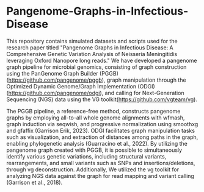# Pangenome-Graphs-in-Infectious-Disease
This repository contains simulated datasets and scripts used for the research paper titled "Pangenome Graphs in Infectious Disease: A Comprehensive Genetic Variation Analysis of Neisseria Meningitidis leveraging Oxford Nanopore long reads."
We have developed a pangenome graph pipeline for microbial genomics, consisting of graph construction using the PanGenome Graph Builder (PGGB) (https://github.com/pangenome/pggb), graph manipulation through the Optimized Dynamic Genome/Graph Implementation (ODGI)(https://github.com/pangenome/odgi), and calling for Next-Generation Sequencing (NGS) data using the VG toolkit(https://github.com/vgteam/vg). 

The PGGB pipeline, a reference-free method, constructs pangenome graphs by employing all-to-all whole genome alignments with wfmash, graph induction via seqwish, and progressive normalization using smoothxg and gfaffix (Garrison Erik, 2023). ODGI facilitates graph manipulation tasks such as visualization, and extraction of distances among paths in the graph, enabling phylogenetic analysis (Guarracino et al., 2022). By utilizing the pangenome graph created with PGGB, it is possible to simultaneously identify various genetic variations, including structural variants, rearrangements, and small variants such as SNPs and insertions/deletions, through vg deconstruction. Additionally, We utilized the vg toolkit for analyzing NGS data against the graph for read mapping and variant calling (Garrison et al., 2018). 
